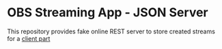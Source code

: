 # OBS Streaming App - JSON Server

This repository provides fake online REST server to store created streams for a [client part](https://github.com/Qnemes/streaming-app)